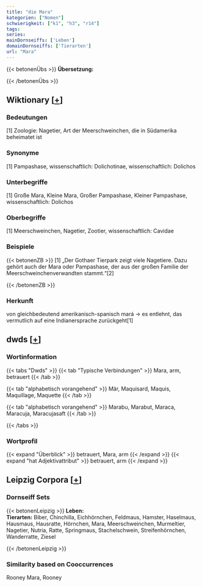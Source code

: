 ```yaml
---
title: "die Mara"
kategorien: ["Nomen"]
schwierigkeit: ["k1", "h3", "r14"]
tags:
series:
mainDornseiffs: ['Leben']
domainDornseiffs: ['Tierarten']
url: "Mara"
---
```


{{< betonenÜbs >}}
**Übersetzung:**  
  
{{< /betonenÜbs >}}

## Wiktionary [[+](https://de.wiktionary.org/wiki/Mara)]

### Bedeutungen
[1] Zoologie: Nagetier, Art der Meerschweinchen, die in Südamerika beheimatet ist  

### Synonyme
[1] Pampashase, wissenschaftlich: Dolichotinae, wissenschaftlich: Dolichos  

### Unterbegriffe
[1] Große Mara, Kleine Mara, Großer Pampashase, Kleiner Pampashase, wissenschaftlich: Dolichos  

### Oberbegriffe
[1] Meerschweinchen, Nagetier, Zootier, wissenschaftlich: Cavidae  

### Beispiele
{{< betonenZB >}}
[1] „Der Gothaer Tierpark zeigt viele Nagetiere. Dazu gehört auch der Mara oder Pampashase, der aus der großen Familie der Meerschweinchenverwandten stammt.“[2]  

{{< /betonenZB >}}
### Herkunft
von gleichbedeutend amerikanisch-spanisch mará → es entlehnt, das vermutlich auf eine Indianersprache zurückgeht[1]  



## dwds [[+](https://www.dwds.de/wb/Mara)]

### Wortinformation
{{< tabs "Dwds" >}}
{{< tab "Typische Verbindungen" >}}
Mara, arm, betrauert
{{< /tab >}}

{{< tab "alphabetisch vorangehend" >}}
Mär, Maquisard, Maquis, Maquillage, Maquette
{{< /tab >}}

{{< tab "alphabetisch vorangehend" >}}
Marabu, Marabut, Maraca, Maracuja, Maracujasaft
{{< /tab >}}

{{< /tabs >}}

### Wortprofil
{{< expand "Überblick" >}} betrauert, Mara, arm {{< /expand >}}
{{< expand "hat Adjektivattribut" >}} betrauert, arm {{< /expand >}}

## Leipzig Corpora [[+](https://corpora.uni-leipzig.de/en/res?word=Mara&corpusId=deu_newscrawl-public_2018)]

### Dornseiff Sets
{{< betonenLeipzig >}}
**Leben:**  
**Tierarten:** Biber, Chinchilla, Eichhörnchen, Feldmaus, Hamster, Haselmaus, Hausmaus, Hausratte, Hörnchen, Mara, Meerschweinchen, Murmeltier, Nagetier, Nutria, Ratte, Springmaus, Stachelschwein, Streifenhörnchen, Wanderratte, Ziesel  

{{< /betonenLeipzig >}}

### Similarity based on Cooccurrences
Rooney Mara, Rooney

